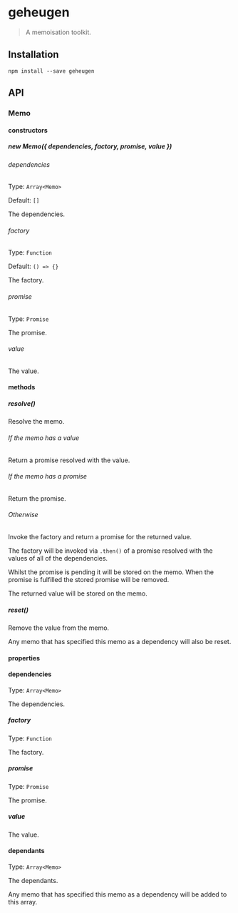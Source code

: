 # geheugen

> A memoisation toolkit.

## Installation

```shell
npm install --save geheugen
```

## API

### Memo

#### constructors

##### new Memo({ dependencies, factory, promise, value })

###### dependencies
Type: `Array<Memo>`

Default: `[]`

The dependencies.

###### factory
Type: `Function`

Default: `() => {}`

The factory.

###### promise
Type: `Promise`

The promise.

###### value

The value.

#### methods

##### resolve()

Resolve the memo.

###### If the memo has a value

Return a promise resolved with the value.

###### If the memo has a promise

Return the promise.

###### Otherwise

Invoke the factory and return a promise for the returned value.

The factory will be invoked via `.then()` of a promise resolved with the values of all of the dependencies.

Whilst the promise is pending it will be stored on the memo. When the promise is fulfilled the stored promise will
be removed.

The returned value will be stored on the memo.

##### reset()

Remove the value from the memo.

Any memo that has specified this memo as a dependency will also be reset.

#### properties 

#### dependencies
Type: `Array<Memo>`

The dependencies.

##### factory
Type: `Function`

The factory.

##### promise
Type: `Promise`

The promise.

##### value

The value.

#### dependants
Type: `Array<Memo>`

The dependants.

Any memo that has specified this memo as a dependency will be added to this array.